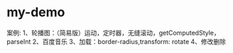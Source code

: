 # my-demo
案例:
  1、轮播图：（简易版）运动，定时器，无缝滚动，getComputedStyle，parseInt
  2、百度音乐
  3、加载：border-radius,transform: rotate
  4、修改删除
